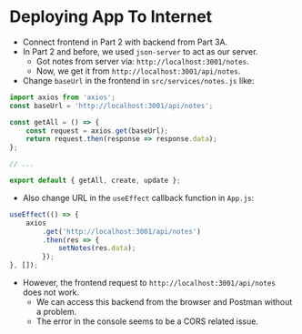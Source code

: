 # Deploying App To Internet
- Connect frontend in Part 2 with backend from Part 3A.
- In Part 2 and before, we used `json-server` to act as our server.
    - Got notes from server via: `http://localhost:3001/notes`.
    - Now, we get it from `http://localhost:3001/api/notes`.
- Change `baseUrl` in the frontend in `src/services/notes.js` like:
```javascript
import axios from 'axios';
const baseUrl = 'http://localhost:3001/api/notes';

const getAll = () => {
    const request = axios.get(baseUrl);
    return request.then(response => response.data);
};

// ...

export default { getAll, create, update };
```
- Also change URL in the `useEffect` callback function in `App.js`:
```javascript
useEffect(() => {
    axios
        .get('http://localhost:3001/api/notes')
        .then(res => {
            setNotes(res.data);
        });
}, []);
```
- However, the frontend request to `http://localhost:3001/api/notes` does not work.
    - We can access this backend from the browser and Postman without a problem.
    - The error in the console seems to be a CORS related issue.

